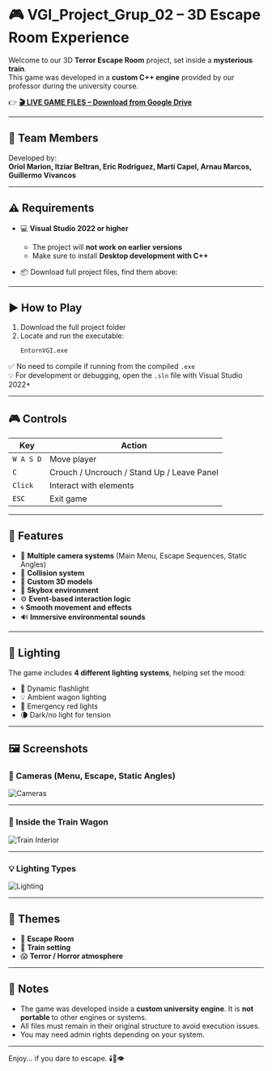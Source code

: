 # 🎮 VGI_Project_Grup_02 – 3D Escape Room Experience

Welcome to our 3D **Terror Escape Room** project, set inside a **mysterious train**.  
This game was developed in a **custom C++ engine** provided by our professor during the university course.

👉 **[🎬 LIVE GAME FILES – Download from Google Drive](https://drive.google.com/drive/folders/1i-Zg26c0T2Vo4iETtPWK8pkD6WYIkei3?usp=sharing)**

---

## 👥 Team Members

Developed by:  
**Oriol Marion, Itziar Beltran, Eric Rodriguez, Martí Capel, Arnau Marcos, Guillermo Vivancos**

---

## ⚠️ Requirements

- 💻 **Visual Studio 2022 or higher**
  - The project will **not work on earlier versions**
  - Make sure to install **Desktop development with C++**

- 📦 Download full project files, find them above:

---

## ▶️ How to Play

1. Download the full project folder  
2. Locate and run the executable:
   ```bash
   EntornVGI.exe
   ```

✅ No need to compile if running from the compiled `.exe`  
💡 For development or debugging, open the `.sln` file with Visual Studio 2022+

---

## 🎮 Controls

| Key      | Action                                     |
|----------|--------------------------------------------|
| `W A S D` | Move player                               |
| `C`      | Crouch / Uncrouch / Stand Up / Leave Panel |
| `Click`  | Interact with elements                     |
| `ESC`    | Exit game                                  |

---

## 🧩 Features

- 🎥 **Multiple camera systems** (Main Menu, Escape Sequences, Static Angles)
- 🧱 **Collision system**
- 🧊 **Custom 3D models**
- 🌌 **Skybox environment**
- ⚙️ **Event-based interaction logic**
- 🌀 **Smooth movement and effects**
- 🔊 **Immersive environmental sounds**

---

## 🌌 Lighting

The game includes **4 different lighting systems**, helping set the mood:
- 🔦 Dynamic flashlight
- 💡 Ambient wagon lighting
- 🚨 Emergency red lights
- 🌘 Dark/no light for tension

---

## 🖼️ Screenshots

### 🎥 Cameras (Menu, Escape, Static Angles)
![Cameras](public/screenshots/cameras.png)

---

### 🚃 Inside the Train Wagon
![Train Interior](public/screenshots/train_interior.png)

---

### 💡 Lighting Types
![Lighting](public/screenshots/lighting_types.png)

---

## 🧠 Themes

- 🧩 **Escape Room**
- 🚂 **Train setting**
- 😱 **Terror / Horror atmosphere**

---

## 📌 Notes

- The game was developed inside a **custom university engine**. It is **not portable** to other engines or systems.
- All files must remain in their original structure to avoid execution issues.
- You may need admin rights depending on your system.

---

Enjoy... if you dare to escape. 🕯️🚪👁️
